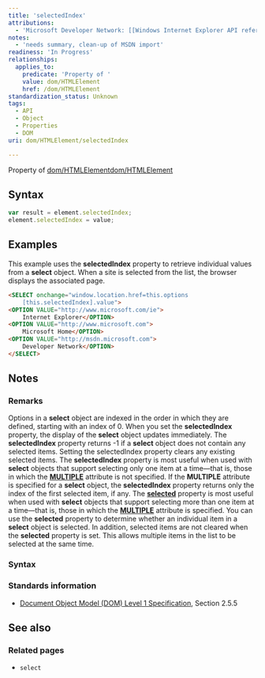 ```yaml
---
title: 'selectedIndex'
attributions:
  - 'Microsoft Developer Network: [[Windows Internet Explorer API reference](http://msdn.microsoft.com/en-us/library/ie/hh828809%28v=vs.85%29.aspx) Article]'
notes:
  - 'needs summary, clean-up of MSDN import'
readiness: 'In Progress'
relationships:
  applies_to:
    predicate: 'Property of '
    value: dom/HTMLElement
    href: /dom/HTMLElement
standardization_status: Unknown
tags:
  - API
  - Object
  - Properties
  - DOM
uri: dom/HTMLElement/selectedIndex

---
```

Property of [dom/HTMLElement](/dom/HTMLElement)[dom/HTMLElement](/dom/HTMLElement)

## Syntax

``` js
var result = element.selectedIndex;
element.selectedIndex = value;
```

## Examples

This example uses the **selectedIndex** property to retrieve individual values from a **select** object. When a site is selected from the list, the browser displays the associated page.

``` html
<SELECT onchange="window.location.href=this.options
    [this.selectedIndex].value">
<OPTION VALUE="http://www.microsoft.com/ie">
    Internet Explorer</OPTION>
<OPTION VALUE="http://www.microsoft.com">
    Microsoft Home</OPTION>
<OPTION VALUE="http://msdn.microsoft.com">
    Developer Network</OPTION>
</SELECT>
```

## Notes

### Remarks

Options in a **select** object are indexed in the order in which they are defined, starting with an index of 0. When you set the **selectedIndex** property, the display of the **select** object updates immediately. The **selectedIndex** property returns -1 if a **select** object does not contain any selected items. Setting the selectedIndex property clears any existing selected items. The **selectedIndex** property is most useful when used with **select** objects that support selecting only one item at a time—that is, those in which the [**MULTIPLE**](/html/attributes/multiple) attribute is not specified. If the **MULTIPLE** attribute is specified for a **select** object, the **selectedIndex** property returns only the index of the first selected item, if any. The [**selected**](/html/attributes/selected) property is most useful when used with **select** objects that support selecting more than one item at a time—that is, those in which the [**MULTIPLE**](/html/attributes/multiple) attribute is specified. You can use the **selected** property to determine whether an individual item in a **select** object is selected. In addition, selected items are not cleared when the **selected** property is set. This allows multiple items in the list to be selected at the same time.

### Syntax

### Standards information

-   [Document Object Model (DOM) Level 1 Specification](http://go.microsoft.com/fwlink/p/?linkid=161725), Section 2.5.5

## See also

### Related pages

-   `select`
